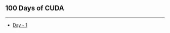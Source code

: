 ## 100 Days of CUDA

---

* [Day - 1](https://github.com/SwekeR-463/100kernels/blob/master/day01/notes.md)



